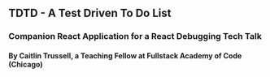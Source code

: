 ## TDTD - A Test Driven To Do List
### Companion React Application for a React Debugging Tech Talk
#### By Caitlin Trussell, a Teaching Fellow at Fullstack Academy of Code (Chicago)
